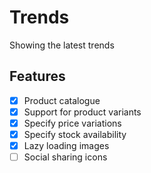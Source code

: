 # Trends

Showing the latest trends

## Features

- [x] Product catalogue
- [x] Support for product variants
- [x] Specify price variations
- [x] Specify stock availability
- [x] Lazy loading images
- [ ] Social sharing icons
